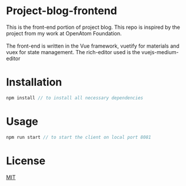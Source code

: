 # Project-blog-frontend
This is the front-end portion of project blog. This repo is inspired by the project from my work at OpenAtom Foundation.<br><br>
The front-end is written in the Vue framework, vuetify for materials and vuex for state management. The rich-editor used is the vuejs-medium-editor<br>
# Installation
```javascript
npm install // to install all necessary dependencies
```
# Usage
```javascript
npm run start // to start the client on local port 8081
```
# License
[MIT](https://choosealicense.com/licenses/mit/)
